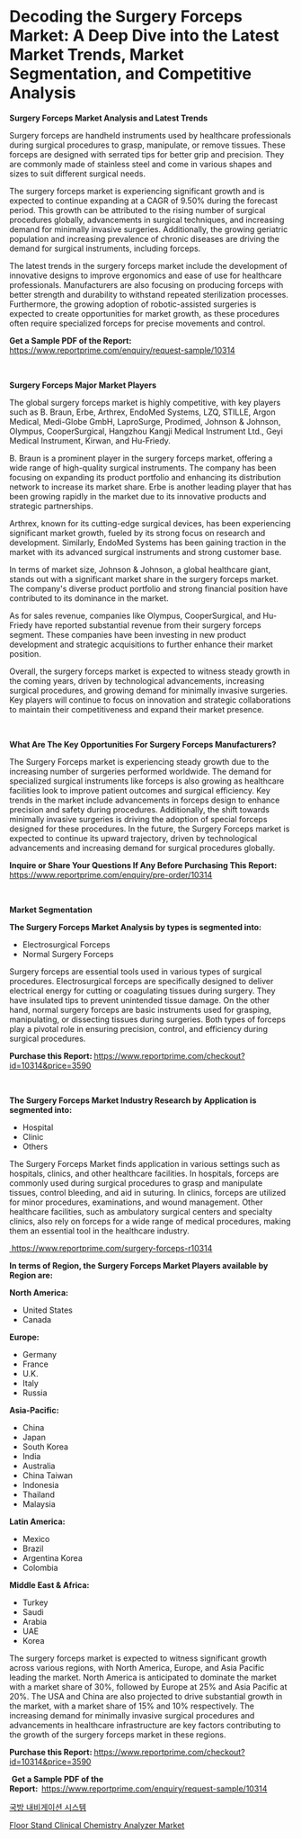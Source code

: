<p><h1>Decoding the Surgery Forceps Market: A Deep Dive into the Latest Market Trends, Market Segmentation, and Competitive Analysis</h1></p><p><strong>Surgery Forceps Market Analysis and Latest Trends</strong></p>
<p><p>Surgery forceps are handheld instruments used by healthcare professionals during surgical procedures to grasp, manipulate, or remove tissues. These forceps are designed with serrated tips for better grip and precision. They are commonly made of stainless steel and come in various shapes and sizes to suit different surgical needs.</p><p>The surgery forceps market is experiencing significant growth and is expected to continue expanding at a CAGR of 9.50% during the forecast period. This growth can be attributed to the rising number of surgical procedures globally, advancements in surgical techniques, and increasing demand for minimally invasive surgeries. Additionally, the growing geriatric population and increasing prevalence of chronic diseases are driving the demand for surgical instruments, including forceps.</p><p>The latest trends in the surgery forceps market include the development of innovative designs to improve ergonomics and ease of use for healthcare professionals. Manufacturers are also focusing on producing forceps with better strength and durability to withstand repeated sterilization processes. Furthermore, the growing adoption of robotic-assisted surgeries is expected to create opportunities for market growth, as these procedures often require specialized forceps for precise movements and control.</p></p>
<p><strong>Get a Sample PDF of the Report:&nbsp;</strong> <a href="https://www.reportprime.com/enquiry/request-sample/10314">https://www.reportprime.com/enquiry/request-sample/10314</a></p>
<p>&nbsp;</p>
<p><strong>Surgery Forceps Major Market Players</strong></p>
<p><p>The global surgery forceps market is highly competitive, with key players such as B. Braun, Erbe, Arthrex, EndoMed Systems, LZQ, STILLE, Argon Medical, Medi-Globe GmbH, LaproSurge, Prodimed, Johnson & Johnson, Olympus, CooperSurgical, Hangzhou Kangji Medical Instrument Ltd., Geyi Medical Instrument, Kirwan, and Hu-Friedy. </p><p>B. Braun is a prominent player in the surgery forceps market, offering a wide range of high-quality surgical instruments. The company has been focusing on expanding its product portfolio and enhancing its distribution network to increase its market share. Erbe is another leading player that has been growing rapidly in the market due to its innovative products and strategic partnerships. </p><p>Arthrex, known for its cutting-edge surgical devices, has been experiencing significant market growth, fueled by its strong focus on research and development. Similarly, EndoMed Systems has been gaining traction in the market with its advanced surgical instruments and strong customer base.</p><p>In terms of market size, Johnson & Johnson, a global healthcare giant, stands out with a significant market share in the surgery forceps market. The company's diverse product portfolio and strong financial position have contributed to its dominance in the market.</p><p>As for sales revenue, companies like Olympus, CooperSurgical, and Hu-Friedy have reported substantial revenue from their surgery forceps segment. These companies have been investing in new product development and strategic acquisitions to further enhance their market position.</p><p>Overall, the surgery forceps market is expected to witness steady growth in the coming years, driven by technological advancements, increasing surgical procedures, and growing demand for minimally invasive surgeries. Key players will continue to focus on innovation and strategic collaborations to maintain their competitiveness and expand their market presence.</p></p>
<p>&nbsp;</p>
<p><strong>What Are The Key Opportunities For Surgery Forceps Manufacturers?</strong></p>
<p><p>The Surgery Forceps market is experiencing steady growth due to the increasing number of surgeries performed worldwide. The demand for specialized surgical instruments like forceps is also growing as healthcare facilities look to improve patient outcomes and surgical efficiency. Key trends in the market include advancements in forceps design to enhance precision and safety during procedures. Additionally, the shift towards minimally invasive surgeries is driving the adoption of special forceps designed for these procedures. In the future, the Surgery Forceps market is expected to continue its upward trajectory, driven by technological advancements and increasing demand for surgical procedures globally.</p></p>
<p><strong>Inquire or Share Your Questions If Any Before Purchasing This Report:</strong> <a href="https://www.reportprime.com/enquiry/pre-order/10314">https://www.reportprime.com/enquiry/pre-order/10314</a></p>
<p>&nbsp;</p>
<p><strong>Market Segmentation</strong></p>
<p><strong>The Surgery Forceps Market Analysis by types is segmented into:</strong></p>
<p><ul><li>Electrosurgical Forceps</li><li>Normal Surgery Forceps</li></ul></p>
<p><p>Surgery forceps are essential tools used in various types of surgical procedures. Electrosurgical forceps are specifically designed to deliver electrical energy for cutting or coagulating tissues during surgery. They have insulated tips to prevent unintended tissue damage. On the other hand, normal surgery forceps are basic instruments used for grasping, manipulating, or dissecting tissues during surgeries. Both types of forceps play a pivotal role in ensuring precision, control, and efficiency during surgical procedures.</p></p>
<p><strong>Purchase this Report:&nbsp;</strong><a href="https://www.reportprime.com/checkout?id=10314&price=3590">https://www.reportprime.com/checkout?id=10314&price=3590</a></p>
<p>&nbsp;</p>
<p><strong>The Surgery Forceps Market Industry Research by Application is segmented into:</strong></p>
<p><ul><li>Hospital</li><li>Clinic</li><li>Others</li></ul></p>
<p><p>The Surgery Forceps Market finds application in various settings such as hospitals, clinics, and other healthcare facilities. In hospitals, forceps are commonly used during surgical procedures to grasp and manipulate tissues, control bleeding, and aid in suturing. In clinics, forceps are utilized for minor procedures, examinations, and wound management. Other healthcare facilities, such as ambulatory surgical centers and specialty clinics, also rely on forceps for a wide range of medical procedures, making them an essential tool in the healthcare industry.</p></p>
<p><a href="https://www.reportprime.com/surgery-forceps-r10314">&nbsp;https://www.reportprime.com/surgery-forceps-r10314</a></p>
<p><strong>In terms of Region, the Surgery Forceps Market Players available by Region are:</strong></p>
<p>
    <p> <strong> North America: </strong>
        <ul>
            <li>United States</li>
            <li>Canada</li>
        </ul>
        </p> 
    <p> <strong> Europe: </strong>
        <ul>
            <li>Germany</li>
            <li>France</li>
            <li>U.K.</li>
            <li>Italy</li>
            <li>Russia</li>
        </ul>
        </p> 
    <p> <strong> Asia-Pacific: </strong>
        <ul>
            <li>China</li>
            <li>Japan</li>
            <li>South Korea</li>
            <li>India</li>
            <li>Australia</li>
            <li>China Taiwan</li>
            <li>Indonesia</li>
            <li>Thailand</li>
            <li>Malaysia</li>
        </ul>
        </p> 
    <p> <strong> Latin America: </strong>
        <ul>
            <li>Mexico</li>
            <li>Brazil</li>
            <li>Argentina Korea</li>
            <li>Colombia</li>
        </ul>
        </p> 
    <p> <strong> Middle East & Africa: </strong>
        <ul>
            <li>Turkey</li>
            <li>Saudi</li>
            <li>Arabia</li>
            <li>UAE</li>
            <li>Korea</li>
        </ul>
    </p>
    </p>
<p><p>The surgery forceps market is expected to witness significant growth across various regions, with North America, Europe, and Asia Pacific leading the market. North America is anticipated to dominate the market with a market share of 30%, followed by Europe at 25% and Asia Pacific at 20%. The USA and China are also projected to drive substantial growth in the market, with a market share of 15% and 10% respectively. The increasing demand for minimally invasive surgical procedures and advancements in healthcare infrastructure are key factors contributing to the growth of the surgery forceps market in these regions.</p></p>
<p><strong>Purchase this Report: </strong><a href="https://www.reportprime.com/checkout?id=10314&price=3590">https://www.reportprime.com/checkout?id=10314&price=3590</a></p>
<p>&nbsp;<strong>Get a Sample PDF of the Report:&nbsp;&nbsp;</strong><a href="https://www.reportprime.com/enquiry/request-sample/10314">https://www.reportprime.com/enquiry/request-sample/10314</a></p>
<p><strong></strong></p>
<p><p><a href="https://github.com/TobyKub4685/Market-Research-Report-List-3/blob/main/3481837106676.md">국방 내비게이션 시스템</a></p><p><a href="https://github.com/santosh758595/Market-Research-Report-List-6/blob/main/floor-stand-clinical-chemistry-analyzer-market.md">Floor Stand Clinical Chemistry Analyzer Market</a></p></p>